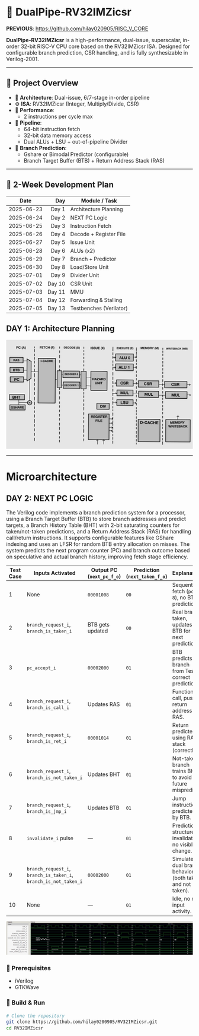 # 🚀 DualPipe-RV32IMZicsr
**PREVIOUS**: https://github.com/hilay020905/RISC_V_CORE

**DualPipe-RV32IMZicsr** is a high-performance, dual-issue, superscalar, in-order 32-bit RISC-V CPU core based on the RV32IMZicsr ISA. Designed for configurable branch prediction, CSR handling, and is fully synthesizable in Verilog-2001.

---

## 🧠 Project Overview

- 🧮 **Architecture**: Dual-issue, 6/7-stage in-order pipeline
- ⚙️ **ISA**: RV32IMZicsr (Integer, Multiply/Divide, CSR)
- 🚀 **Performance**:
  - 2 instructions per cycle max
- 🔁 **Pipeline**:
  - 64-bit instruction fetch
  - 32-bit data memory access
  - Dual ALUs + LSU + out-of-pipeline Divider
- 🧠 **Branch Prediction**:
  - Gshare or Bimodal Predictor (configurable)
  - Branch Target Buffer (BTB) + Return Address Stack (RAS)


---

## 📅 2-Week Development Plan

| **Date**   | **Day** | **Module / Task**       | 
| ---------- | ------: | ----------------------- | 
| 2025-06-23 |   Day 1 | Architecture Planning   | 
| 2025-06-24 |   Day 2 | NEXT PC Logic           | 
| 2025-06-25 |   Day 3 | Instruction Fetch       | 
| 2025-06-26 |   Day 4 | Decode + Register File  | 
| 2025-06-27 |   Day 5 | Issue Unit              |
| 2025-06-28 |   Day 6 | ALUs (x2)               |
| 2025-06-29 |   Day 7 | Branch + Predictor      | 
| 2025-06-30 |   Day 8 | Load/Store Unit         | 
| 2025-07-01 |   Day 9 | Divider Unit            | 
| 2025-07-02 |  Day 10 | CSR Unit                | 
| 2025-07-03 |  Day 11 | MMU                     | 
| 2025-07-04 |  Day 12 | Forwarding & Stalling   | 
| 2025-07-05 |  Day 13 | Testbenches (Verilator) | 

## DAY 1: Architecture Planning
![Processor Architecture](IMAGES/FIG01.png)

---
# Microarchitecture
## DAY 2: NEXT PC LOGIC 
The Verilog code implements a branch prediction system for a processor, using a Branch Target Buffer (BTB) to store branch addresses and predict targets, a Branch History Table (BHT) with 2-bit saturating counters for taken/not-taken predictions, and a Return Address Stack (RAS) for handling call/return instructions. It supports configurable features like GShare indexing and uses an LFSR for random BTB entry allocation on misses. The system predicts the next program counter (PC) and branch outcome based on speculative and actual branch history, improving fetch stage efficiency.


| Test Case | Inputs Activated                                                 | Output PC (`next_pc_f_o`) | Prediction (`next_taken_f_o`) | Explanation                                                |
| --------- | ---------------------------------------------------------------- | ------------------------- | ----------------------------- | ---------------------------------------------------------- |
| 1         | None                                                             | `00001008`                | `00`                          | Sequential fetch (`pc + 8`), no BTB prediction.            |
| 2         | `branch_request_i`, `branch_is_taken_i`                          | BTB gets updated          | `00`                          | Real branch taken, updates BTB for next predictions.       |
| 3         | `pc_accept_i`                                                    | `00002000`                | `01`                          | BTB predicts branch from Test 2, correct prediction.       |
| 4         | `branch_request_i`, `branch_is_call_i`                           | Updates RAS               | `01`                          | Function call, pushes return address to RAS.               |
| 5         | `branch_request_i`, `branch_is_ret_i`                            | `00001014`                | `01`                          | Return predicted using RAS stack (correctly).              |
| 6         | `branch_request_i`, `branch_is_not_taken_i`                      | Updates BHT               | `01`                          | Not-taken branch trains BHT to avoid future mispredict.    |
| 7         | `branch_request_i`, `branch_is_jmp_i`                            | Updates BTB               | `01`                          | Jump instruction predicted by BTB.                         |
| 8         | `invalidate_i` pulse                                             | —                         | `01`                          | Prediction structures invalidated; no visible change.      |
| 9         | `branch_request_i`, `branch_is_taken_i`, `branch_is_not_taken_i` | `00002000`                | `01`                          | Simulates dual branch behavior (both taken and not taken). |
| 10        | None                                                             | —                         | `01`                          | Idle, no new input activity.                               |


![TESTBENCHES](IMAGES/FIG02.png)

### 🔧 Prerequisites
- iVerilog
- GTKWave


### 🔨 Build & Run

```bash
# Clone the repository
git clone https://github.com/hilay0200905/RV32IMZicsr.git
cd RV32IMZicsr
